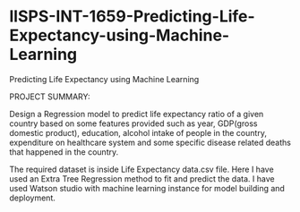 # llSPS-INT-1659-Predicting-Life-Expectancy-using-Machine-Learning
Predicting Life Expectancy using Machine Learning

PROJECT SUMMARY:

Design a Regression model to predict life expectancy ratio of a given country based on some features provided such as year, 
GDP(gross domestic product), education, alcohol intake of people in the country, expenditure on healthcare system and some 
specific disease related deaths that happened in the country.

The required dataset is inside Life Expectancy data.csv file. Here I have used an Extra Tree Regression method to fit and 
predict the data. I have used Watson studio with machine learning instance for model building and deployment.
